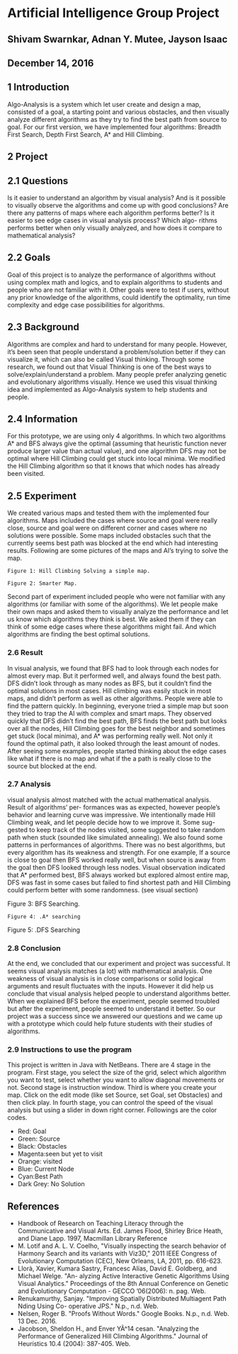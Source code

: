 # Artificial Intelligence Group Project

## Shivam Swarnkar, Adnan Y. Mutee, Jayson Isaac

## December 14, 2016

## 1 Introduction

Algo-Analysis is a system which let user create and design a map, consisted of a goal, a starting
point and various obstacles, and then visually analyze different algorithms as they try to find the
best path from source to goal. For our first version, we have implemented four algorithms: Breadth
First Search, Depth First Search, A* and Hill Climbing.

## 2 Project

## 2.1 Questions

Is it easier to understand an algorithm by visual analysis? And is it possible to visually observe
the algorithms and come up with good conclusions? Are there any patterns of maps where each
algorithm performs better? Is it easier to see edge cases in visual analysis process? Which algo-
rithms performs better when only visually analyzed, and how does it compare to mathematical
analysis?

## 2.2 Goals

Goal of this project is to analyze the performance of algorithms without using complex math and
logics, and to explain algorithms to students and people who are not familiar with it. Other goals
were to test if users, without any prior knowledge of the algorithms, could identify the optimality,
run time complexity and edge case possibilities for algorithms.

## 2.3 Background

Algorithms are complex and hard to understand for many people. However, it’s been seen that
people understand a problem/solution better if they can visualize it, which can also be called
Visual thinking. Through some research, we found out that Visual Thinking is one of the best ways
to solve/explain/understand a problem. Many people prefer analyzing genetic and evolutionary
algorithms visually. Hence we used this visual thinking idea and implemented as Algo-Analysis
system to help students and people.

## 2.4 Information

For this prototype, we are using only 4 algorithms. In which two algorithms A* and BFS always
give the optimal (assuming that heuristic function never produce larger value than actual value),
and one algorithm DFS may not be optimal where Hill Climbing could get stuck into local minima.
We modified the Hill Climbing algorithm so that it knows that which nodes has already been visited.

## 2.5 Experiment

We created various maps and tested them with the implemented four algorithms. Maps included
the cases where source and goal were really close, source and goal were on different corner and
cases where no solutions were possible. Some maps included obstacles such that the currently
seems best path was blocked at the end which had interesting results. Following are some pictures
of the maps and AI’s trying to solve the map.


```
Figure 1: Hill Climbing Solving a simple map.
```
```
Figure 2: Smarter Map.
```
Second part of experiment included people who were not familiar with any algorithms (or
familiar with some of the algorithms). We let people make their own maps and asked them to
visually analyze the performance and let us know which algorithms they think is best. We asked
them if they can think of some edge cases where these algorithms might fail. And which algorithms
are finding the best optimal solutions.

### 2.6 Result

In visual analysis, we found that BFS had to look through each nodes for almost every map. But
it performed well, and always found the best path. DFS didn’t look through as many nodes as
BFS, but it couldn’t find the optimal solutions in most cases. Hill climbing was easily stuck in
most maps, and didn’t perform as well as other algorithms.
People were able to find the pattern quickly. In beginning, everyone tried a simple map but
soon they tried to trap the AI with complex and smart maps. They observed quickly that DFS
didn’t find the best path, BFS finds the best path but looks over all the nodes, Hill Climbing goes
for the best neighbor and sometimes get stuck (local minima), and A* was performing really well.
Not only it found the optimal path, it also looked through the least amount of nodes. After seeing
some examples, people started thinking about the edge cases like what if there is no map and what
if the a path is really close to the source but blocked at the end.

### 2.7 Analysis

visual analysis almost matched with the actual mathematical analysis. Result of algorithms’ per-
formances was as expected, however people’s behavior and learning curve was impressive. We
intentionally made Hill Climbing weak, and let people decide how to we improve it. Some sug-
gested to keep track of the nodes visited, some suggested to take random path when stuck (sounded
like simulated annealing).
We also found some patterns in performances of algorithms. There was no best algorithms,
but every algorithm has its weakness and strength. For one example, If a source is close to goal
then BFS worked really well, but when source is away from the goal then DFS looked through
less nodes. Visual observation indicated that A* performed best, BFS always worked but explored
almost entire map, DFS was fast in some cases but failed to find shortest path and Hill Climbing
could perform better with some randomness. (see visual section)


Figure 3: BFS Searching.

```
Figure 4: .A* searching
```
Figure 5: .DFS Searching


### 2.8 Conclusion

At the end, we concluded that our experiment and project was successful. It seems visual analysis
matches (a lot) with mathematical analysis. One weakness of visual analysis is in close comparisons
or solid logical arguments and result fluctuates with the inputs. However it did help us conclude
that visual analysis helped people to understand algorithms better. When we explained BFS before
the experiment, people seemed troubled but after the experiment, people seemed to understand
it better. So our project was a success since we answered our questions and we came up with a
prototype which could help future students with their studies of algorithms.

### 2.9 Instructions to use the program

This project is written in Java with NetBeans. There are 4 stage in the program. First stage, you
select the size of the grid, select which algorithm you want to test, select whether you want to
allow diagonal movements or not. Second stage is instruction window. Third is where you create
your map. Click on the edit mode (like set Source, set Goal, set Obstacles) and then click play.
In fourth stage, you can control the speed of the visual analysis but using a slider in down right
corner. Followings are the color codes.

- Red: Goal
- Green: Source
- Black: Obstacles
- Magenta:seen but yet to visit
- Orange: visited
- Blue: Current Node
- Cyan:Best Path
- Dark Grey: No Solution

## References

- Handbook of Research on Teaching Literacy through the Communicative and Visual Arts.
    Ed. James Flood, Shirley Brice Heath, and Diane Lapp. 1997, Macmillan Library Reference
- M. Lotif and A. L. V. Coelho, "Visually inspecting the search behavior of Harmony Search
    and its variants with Viz3D," 2011 IEEE Congress of Evolutionary Computation (CEC),
    New Orleans, LA, 2011, pp. 616-623.
- Llorà, Xavier, Kumara Sastry, Francesc Alías, David E. Goldberg, and Michael Welge. "An-
    alyzing Active Interactive Genetic Algorithms Using Visual Analytics." Proceedings of the
    8th Annual Conference on Genetic and Evolutionary Computation - GECCO ’06(2006): n.
    pag. Web.
- Renukamurthy, Sanjay. "Improving Spatially Distributed Multiagent Path Nding Using Co-
    operative JPS." N.p., n.d. Web.
- Nelsen, Roger B. "Proofs Without Words." Google Books. N.p., n.d. Web. 13 Dec. 2016.
- Jacobson, Sheldon H., and Enver YÃ^14 cesan. "Analyzing the Performance of Generalized Hill
    Climbing Algorithms." Journal of Heuristics 10.4 (2004): 387-405. Web.


